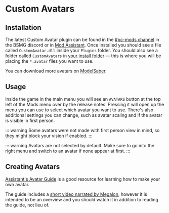 # Custom Avatars
## Installation
The latest Custom Avatar plugin can be found in the [#pc-mods channel](https://discord.gg/beatsabermods) in the BSMG discord or in [Mod Assistant](https://github.com/Assistant/ModAssistant).
Once installed you should see a file called `CustomAvatar.dll` inside your `Plugins` folder. You should also see a folder called `CustomAvatars` in [your install folder](/faq/install-folder.md) — this is where you will be placing the `*.avatar` files you want to use. 

You can download more avatars on [ModelSaber](https://modelsaber.com/Avatars/).

## Usage
Inside the game in the main menu you will see an `AVATARS` button at the top left of the Mods menu over by the release notes. Pressing it will open up the menu you can use to select which avatar you want to use. There's also additional settings you can change, such as avatar scaling and if the avatar is visible in first person.

::: warning
Some avatars were not made with first person view in mind, so they might block your vision if enabled.
:::

::: warning
Avatars are not selected by default. Make sure to go into the right menu and switch to an avatar if none appear at first.
:::

## Creating Avatars
[Assistant's Avatar Guide](/models/avatars-guide.html) is a good resource for learning how to make your own avatar.

The guide includes a [short video narrated by Megalon](/models/avatars-guide.html#videos), however it is intended to be an overview and you should watch it in addition to reading the guide, not lieu of.
